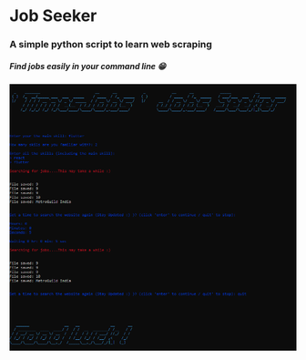 # Job Seeker

### A simple python script to learn web scraping

##### Find jobs easily in your command line 😁

![image](/Screenshots/img.png)

